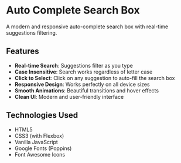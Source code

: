 # Auto Complete Search Box

A modern and responsive auto-complete search box with real-time suggestions filtering.

## Features

- **Real-time Search**: Suggestions filter as you type
- **Case Insensitive**: Search works regardless of letter case
- **Click to Select**: Click on any suggestion to auto-fill the search box
- **Responsive Design**: Works perfectly on all device sizes
- **Smooth Animations**: Beautiful transitions and hover effects
- **Clean UI**: Modern and user-friendly interface

## Technologies Used

- HTML5
- CSS3 (with Flexbox)
- Vanilla JavaScript
- Google Fonts (Poppins)
- Font Awesome Icons
